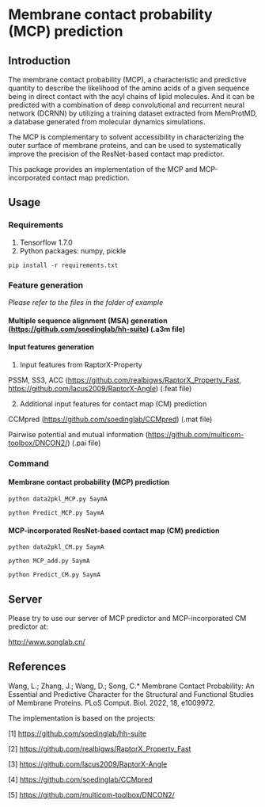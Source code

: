 # Membrane contact probability (MCP) prediction
## Introduction

The membrane contact probability (MCP), a characteristic and predictive quantity to describe the likelihood of the amino acids of a given sequence being in direct contact with the acyl chains of lipid molecules. And it can be predicted with a combination of deep convolutional and recurrent neural network (DCRNN) by utilizing a training dataset extracted from MemProtMD, a database generated from molecular dynamics simulations.

The MCP is complementary to solvent accessibility in characterizing the outer surface of membrane proteins, and can be used to systematically improve the precision of the ResNet-based contact map predictor.

This package provides an implementation of the MCP and MCP-incorporated contact map prediction. 

## Usage
### Requirements
1. Tensorflow 1.7.0
2. Python packages: numpy, pickle

`pip install -r requirements.txt`

### Feature generation
*Please refer to the files in the folder of example*
#### Multiple sequence alignment (MSA) generation (https://github.com/soedinglab/hh-suite) (.a3m file)
#### Input features generation
1. Input features from RaptorX-Property 

PSSM, SS3, ACC (https://github.com/realbigws/RaptorX_Property_Fast, https://github.com/lacus2009/RaptorX-Angle)  (.feat file)

2. Additional input features for contact map (CM) prediction

CCMpred (https://github.com/soedinglab/CCMpred) (.mat file)

Pairwise potential and mutual information (https://github.com/multicom-toolbox/DNCON2/) (.pai file)

### Command
#### Membrane contact probability (MCP) prediction
`python data2pkl_MCP.py 5aymA`

`python Predict_MCP.py 5aymA`

#### MCP-incorporated ResNet-based contact map (CM) prediction
`python data2pkl_CM.py 5aymA`

`python MCP_add.py 5aymA`

`python Predict_CM.py 5aymA`


## Server
Please try to use our server of MCP predictor and MCP-incorporated CM predictor at:

http://www.songlab.cn/

## References
Wang, L.; Zhang, J.; Wang, D.; Song, C.* Membrane Contact Probability: An Essential and Predictive Character for the Structural and Functional Studies of Membrane Proteins. PLoS Comput. Biol. 2022, 18, e1009972.

The implementation is based on the projects:

[1] https://github.com/soedinglab/hh-suite

[2] https://github.com/realbigws/RaptorX_Property_Fast

[3] https://github.com/lacus2009/RaptorX-Angle

[4] https://github.com/soedinglab/CCMpred

[5] https://github.com/multicom-toolbox/DNCON2/
